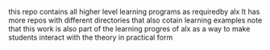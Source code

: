 this repo contains all higher level learning programs as requiredby alx 
It has more repos with different directories that also cotain learning examples
note that this work is also part of the learning progres of alx as a way to make students interact with the theory in practical form
